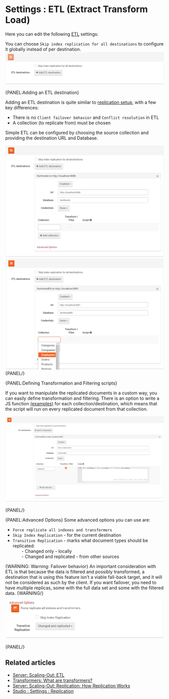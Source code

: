 # Settings : ETL (Extract Transform Load)

Here you can edit the following [ETL](../../../server/scaling-out/etl) settings:      
   
You can choose `Skip index replication for all destinations` to configure it globally instead of per destination.
![Figure 1. Settings. ETL. First Screen.](images/settings_etl-1.png)   

{PANEL:Adding an ETL destination}

Adding an ETL destination is quite similar to [replication setup](./replication), with a few key differences:   
- There is no `Client failover behavior` and `Conflict resolution` in ETL   
- A collection (to replicate from) must be chosen

Simple ETL can be configured by choosing the source collection and providing the destination URL and Database.

![Figure 2. Settings. ETL. Add Destionation.](images/settings_etl-2.png)
![Figure 3. Settings. ETL. Choose Collection.](images/settings_etl-3.png)
{PANEL/}

{PANEL:Defining Transformation and Filtering scripts}

If you want to manipulate the replicated documents in a custom way, you can easily define transformation and filtering. 
There is an option to write a JS function [(examples)](../../../client-api/commands/patches/how-to-use-javascript-to-patch-your-documents) 
for each collection/destination, which means that the script will run on every replicated document from that collection.

![Figure 4. Settings. ETL. Defining Transformation and Filtering scripts.](images/settings_etl-4.png)

{PANEL/}

{PANEL:Advanced Options}
Some advanced options you can use are:   
- `Force replicate all indexes and transformers`   
- `Skip Index Replication` - for the current destination   
- `Transitive Replication` - marks what document types should be replicated:   
&emsp;&emsp;- Changed only - locally   
&emsp;&emsp;- Changed and replicated - from other sources   

{WARNING: Warning: Failover behavior}
An important consideration with ETL is that because the data is filtered and possibly transformed, 
a destination that is using this feature isn't a viable fall-back target, and it will not be considered as such by the client. 
If you want failover, you need to have multiple replicas, some with the full data set and some with the filtered data.
{WARNING/}

![Figure 5. Settings. ETL. Advanced Options.](images/settings_etl-5.png)

{PANEL/}

## Related articles

- [Server: Scaling-Out: ETL](../../../server/scaling-out/etl)
- [Transformers: What are transformers?](../../../transformers/what-are-transformers)
- [Server: Scaling-Out: Replication: How Replication Works](../../../server/scaling-out/replication/how-replication-works)
- [Studio : Settings : Replication](../../../studio/overview/settings/replication)

